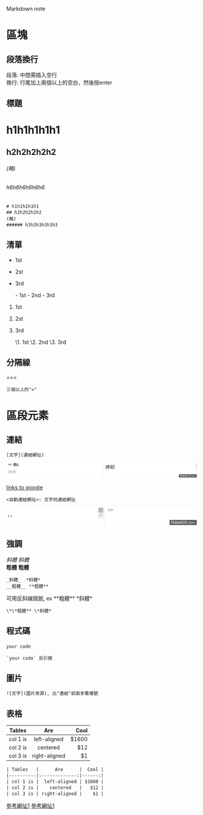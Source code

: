 Markdown note

# 區塊

## 段落換行

段落: 中間需插入空行  
換行: 行尾加上兩個以上的空白，然後按enter

## 標題

# h1h1h1h1h1
## h2h2h2h2h2
###### (略)
###### h6h6h6h6h6h6

	# h1h1h1h1h1
	## h2h2h2h2h2
	(略)
	###### h3h3h3h3h3h3

## 清單

- 1st
- 2st
- 3rd

	\- 1st
	\- 2nd
	\- 3rd


1. 1st
2. 2st
3. 3rd

	\1. 1st
	\2. 2nd
	\3. 3rd

## 分隔線


===

	三個以上的"="

# 區段元素

## 連結

	[文字](連結網址)

![](./img/1.gif)

[links to google](www.google.tw)

	<自動連結網址>: 文字同連結網址

![](./img/2.gif)


## 強調


_斜體_  *斜體*  
__粗體__ **粗體**

	_斜體_  *斜體*  
	__粗體__ **粗體**

可用反斜線跳脫, ex \*\*粗體** \*斜體*

	\*\*粗體** \*斜體*

## 程式碼

`your code`

	`your code` 反引號

## 圖片

	![文字](圖片來源), 比"連結"前面多驚嘆號

## 表格

| Tables   |      Are      |  Cool |
|----------|:-------------:|------:|
| col 1 is |  left-aligned | $1600 |
| col 2 is |    centered   |   $12 |
| col 3 is | right-aligned |    $1 |

	| Tables   |      Are      |  Cool |
	|----------|:-------------:|------:|
	| col 1 is |  left-aligned | $1600 |
	| col 2 is |    centered   |   $12 |
	| col 3 is | right-aligned |    $1 |

[參考網址1](http://markdown.tw/)
[參考網址1](http://www.tablesgenerator.com/markdown_tables)